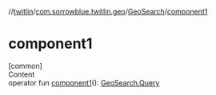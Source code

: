 //[twitlin](../../index.md)/[com.sorrowblue.twitlin.geo](../index.md)/[GeoSearch](index.md)/[component1](component1.md)



# component1  
[common]  
Content  
operator fun [component1](component1.md)(): [GeoSearch.Query](-query/index.md)  



